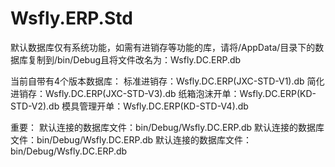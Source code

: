 # Wsfly.ERP.Std

默认数据库仅有系统功能，如需有进销存等功能的库，请将/AppData/目录下的数据库复制到/bin/Debug且将文件改名为：Wsfly.DC.ERP.db

当前自带有4个版本数据库：
标准进销存：Wsfly.DC.ERP(JXC-STD-V1).db
简化进销存：Wsfly.DC.ERP(JXC-STD-V3).db
纸箱泡沫开单：Wsfly.DC.ERP(KD-STD-V2).db
模具管理开单：Wsfly.DC.ERP(KD-STD-V4).db

重要：
默认连接的数据库文件：bin/Debug/Wsfly.DC.ERP.db
默认连接的数据库文件：bin/Debug/Wsfly.DC.ERP.db
默认连接的数据库文件：bin/Debug/Wsfly.DC.ERP.db

